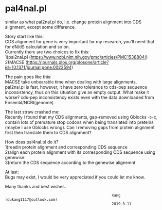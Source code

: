 # pal4nal.pl
similar as what pal2nal.pl do, i.e. change protein alignment into CDS alignment, except some difference.

Story start like this:    
  CDS alignment for gene is very important for my research, you'll need that for dN/dS calculation and so on.   
  Currently there are two choices to fix this:    
  1)pal2nal.pl (https://www.ncbi.nlm.nih.gov/pmc/articles/PMC1538804/)      
  2)MACSE (https://journals.plos.org/plosone/article?id=10.1371/journal.pone.0022594)   

The pain goes like this:    
  MACSE take unbearable time when dealing with large alignments.   
  pal2nal.pl is fast, however, it have zero tolerance to cds-pep sequence inconsistency, thus on this situation give an empty output. What make it worse? cds-pep inconsistency exists even with the data downloaded from Ensembl/NCBI(genome).   

The last straw crashed me:    
  Recently I found that my CDS alignments, gap-removed using Gblocks -t=c, contain lots of premature stop codons when being    translated into preteins (maybe I use Gblocks wrong). Can I removing gaps from protein alignment first then translate them to CDS alignment?    

How does pal4nal.pl do it?   
  1)readin protein alignment and corresponding CDS sequence   
  2)align each protein alignment with its corresponding CDS sequence using genewise    
  3)return the CDS sequence according to the genewise alignemnt   

At last:    
  Bugs may exist, I would be very appreciated if you could let me know.   

Many thanks and best wishes.   

                                                     Kang (dukang1117@outlook.com)
                                                     2019-3-11
